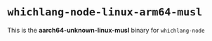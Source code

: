 # `whichlang-node-linux-arm64-musl`

This is the **aarch64-unknown-linux-musl** binary for `whichlang-node`
